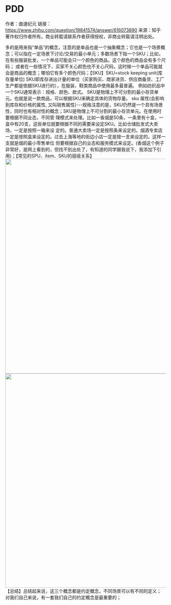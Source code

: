 # PDD


作者：曲速纪元
链接：https://www.zhihu.com/question/19841574/answer/616073890
来源：知乎
著作权归作者所有。商业转载请联系作者获得授权，非商业转载请注明出处。

多的是用来指“单品”的概念，注意的是单品也是一个抽象概念；它也是一个场景概念；可以指在一定场景下讨论/交易的最小单元；多数场景下指一个SKU；比如，在有些服装批发，一个单品可能会只一个颜色的商品，这个颜色的商品会有多个尺码； 或者在一些情况下，买家不关心颜色也不关心尺码，这时候一个单品可能就会是商品的概念；哪怕它有多个颜色尺码；【SKU】SKU=stock keeping unit(库存量单位) SKU即库存进出计量的单位（买家购买、商家进货、供应商备货、工厂生产都是依据SKU进行的），在服装、鞋类商品中使用最多最普遍。 例如纺织品中一个SKU通常表示：规格、颜色、款式。 SKU是物理上不可分割的最小存货单元。也就是说一款商品，可以根据SKU来确定具体的货物存量。 sku 属性(会影响到库存和价格的属性, 又叫销售属性)---规格注意的是，SKU仍然是一个具有场景性，同时也有相对性的概念；SKU是物理上不可分割的最小存货单元。在使用时要根据不同业态，不同管 理模式来处理。比如一香烟是50条，一条里有十盒，一盒中有20支，这些单位就要根据不同的需要来设定SKU。比如仓储批发式大卖场，一定是按照一箱来设 定的。普通大卖场一定是按照条来设定的。烟酒专卖店一定是按照盒来设定的。过去上海等地的街边小店一定是按一支来设定的。这样一支就是烟的最小零售单位 但要根据自己的业态和服务模式来设定。(香烟这个例子非常好，是网上看到的，但找不到出处了，有知道的同学跟我说下，我添加下引用)；【常见的SPU、item、SKU的层级关系】<img src="https://pic1.zhimg.com/50/v2-11414f5db2e3cde84523f5f076e40e0c_hd.jpg?source=1940ef5c" data-caption="" data-size="normal" data-rawwidth="673" data-rawheight="502" data-default-watermark-src="https://pic1.zhimg.com/50/v2-6e9a380ab7e9f8bd1e1fe8d133e0f835_hd.jpg?source=1940ef5c" class="origin_image zh-lightbox-thumb" width="673" data-original="https://pic3.zhimg.com/v2-11414f5db2e3cde84523f5f076e40e0c_r.jpg?source=1940ef5c"/><img src="https://pic2.zhimg.com/50/v2-eaf184b9bc4c76309a574ce114376476_hd.jpg?source=1940ef5c" data-caption="" data-size="normal" data-rawwidth="671" data-rawheight="502" data-default-watermark-src="https://pic2.zhimg.com/50/v2-f6cbeee78b3332e0bcd6031c306f81db_hd.jpg?source=1940ef5c" class="origin_image zh-lightbox-thumb" width="671" data-original="https://pic4.zhimg.com/v2-eaf184b9bc4c76309a574ce114376476_r.jpg?source=1940ef5c"/>【总结】总结起来说，这三个概念都是约定概念，不同场景可以有不同的定义； 对我们自己来说，有一套我们自己的约定概念是最重要的；
